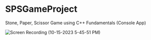 # SPSGameProject

Stone, Paper, Scissor Game using C++ Fundamentals (Console App)




![Screen Recording (10-15-2023 5-45-51 PM)](https://github.com/MjeedBakr/SPSGameProject/assets/112754192/4fe91bec-403e-4dfe-9d66-a7469f8d9e42)
